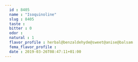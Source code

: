 ```yaml
---
  id : 8405
  name : "Isoquinoline"
  slug : 8405
  taste : 
  bitter : 0
  odor : 
  natural : 1
  flavor_profile : herbal@benzaldehyde@sweet@anise@balsam
  fema_flavor_profile : 
  date : 2019-03-26T08:47:11+01:00
---
```



